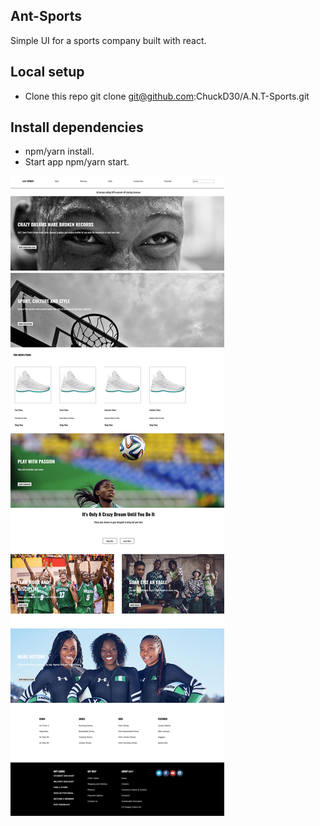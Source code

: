 ## Ant-Sports

Simple UI for a sports company built with react.

## Local setup
  * Clone this repo git clone git@github.com:ChuckD30/A.N.T-Sports.git

## Install dependencies 
 * npm/yarn install.
 * Start app npm/yarn start.

 ![Screenshot](screenshot.jpeg)